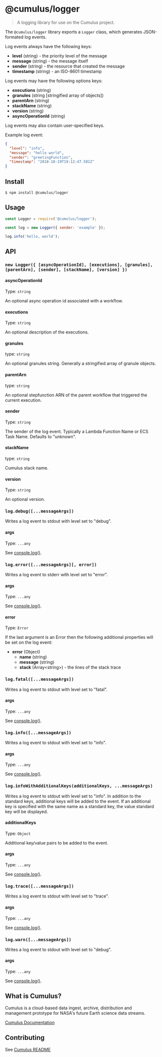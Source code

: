 # @cumulus/logger

> A logging library for use on the Cumulus project.

The `@cumulus/logger` library exports a `Logger` class, which generates
JSON-formated log events.

Log events always have the following keys:

- **level** (string) - the priority level of the message
- **message** (string) - the message itself
- **sender** (string) - the resource that created the message
- **timestamp** (string) - an ISO-8601 timestamp

Log events may have the following options keys:

- **executions** (string)
- **granules** (string [stringified array of objects])
- **parentArn** (string)
- **stackName** (string)
- **version** (string)
- **asyncOperationId** (string)

Log events may also contain user-specified keys.

Example log event:

```json
{
  "level": "info",
  "message": "hello world",
  "sender": "greetingFunction",
  "timestamp": "2018-10-19T19:12:47.501Z"
}
```

## Install

```
$ npm install @cumulus/logger
```

## Usage

```js
const Logger = require('@cumulus/logger');

const log = new Logger({ sender: 'example' });

log.info('hello, world');
```

## API

### `new Logger({ [asyncOperationId], [executions], [granules], [parentArn], [sender], [stackName], [version] })`

#### asyncOperationId

Type: `string`

An optional async operation id associated with a workflow.

#### executions

Type: `string`

An optional description of the executions.

#### granules

type: `string`

An optional granules string. Generally a stringified array of granule objects.

#### parentArn

type: `string`

An optional stepfunction ARN of the parent workflow that triggered the current execution.

#### sender

Type: `string`

The sender of the log event.  Typically a Lambda Function Name or ECS Task Name.
Defaults to "unknown".

#### stackName

type: `string`

Cumulus stack name.

#### version

Type: `string`

An optional version.

### `log.debug([...messageArgs])`

Writes a log event to stdout with level set to "debug".

#### args

Type: `...any`

See [console.log()](https://nodejs.org/dist/latest-v8.x/docs/api/console.html#console_console_log_data_args).

### `log.error([...messageArgs][, error])`

Writes a log event to stderr with level set to "error".

#### args

Type: `...any`

See [console.log()](https://nodejs.org/dist/latest-v8.x/docs/api/console.html#console_console_log_data_args).

#### error

Type: `Error`

If the last argument is an Error then the following additional properties will be set on the log event:

* **error** (Object)
  * **name** (string)
  * **message** (string)
  * **stack** (Array\<string\>) - the lines of the stack trace

### `log.fatal([...messageArgs])`

Writes a log event to stdout with level set to "fatal".

#### args

Type: `...any`

See [console.log()](https://nodejs.org/dist/latest-v8.x/docs/api/console.html#console_console_log_data_args).

### `log.info([...messageArgs])`

Writes a log event to stdout with level set to "info".

#### args

Type: `...any`

See [console.log()](https://nodejs.org/dist/latest-v8.x/docs/api/console.html#console_console_log_data_args).

### `log.infoWithAdditionalKeys(additionalKeys, ...messageArgs)`

Writes a log event to stdout with level set to "info".  In addition to the
standard keys, additional keys will be added to the event.  If an additional key
is specified with the same name as a standard key, the value standard key will
be displayed.

#### additionalKeys

Type: `Object`

Additional key/value pairs to be added to the event.

#### args

Type: `...any`

See [console.log()](https://nodejs.org/dist/latest-v8.x/docs/api/console.html#console_console_log_data_args).

### `log.trace([...messageArgs])`

Writes a log event to stdout with level set to "trace".

#### args

Type: `...any`

See [console.log()](https://nodejs.org/dist/latest-v8.x/docs/api/console.html#console_console_log_data_args).

### `log.warn([...messageArgs])`

Writes a log event to stdout with level set to "debug".

#### args

Type: `...any`

See [console.log()](https://nodejs.org/dist/latest-v8.x/docs/api/console.html#console_console_log_data_args).

## What is Cumulus?

Cumulus is a cloud-based data ingest, archive, distribution and management
prototype for NASA's future Earth science data streams.

[Cumulus Documentation](https://nasa.github.io/cumulus)

## Contributing

See [Cumulus README](https://github.com/nasa/cumulus/blob/master/README.md#installing-and-deploying)
